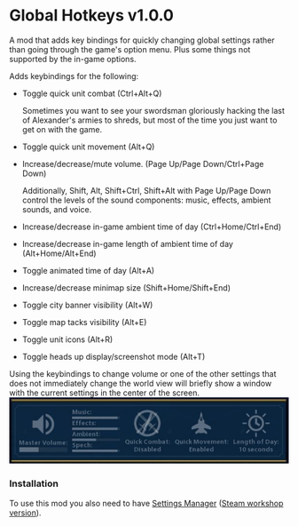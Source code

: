 # Global Hotkeys v1.0.0

A mod that adds key bindings for quickly changing global settings rather than going through the game's option menu.
Plus some things not supported by the in-game options.

Adds keybindings for the following:
* Toggle quick unit combat (Ctrl+Alt+Q)

  Sometimes you want to see your swordsman gloriously hacking the last of Alexander's armies to shreds, but most of the time you just want to get on with the game.
* Toggle quick unit movement (Alt+Q)
* Increase/decrease/mute volume.  (Page Up/Page Down/Ctrl+Page Down)

  Additionally, Shift, Alt, Shift+Ctrl, Shift+Alt with Page Up/Page Down control the levels of the sound components: music, effects, ambient sounds, and voice.

* Increase/decrease in-game ambient time of day (Ctrl+Home/Ctrl+End)
* Increase/decrease in-game length of ambient time of day (Alt+Home/Alt+End)
* Toggle animated time of day (Alt+A)
* Increase/decrease minimap size (Shift+Home/Shift+End)
* Toggle city banner visibility (Alt+W)
* Toggle map tacks visibility (Alt+E)
* Toggle unit icons (Alt+R)
* Toggle heads up display/screenshot mode (Alt+T)

Using the keybindings to change volume or one of the other settings that does not immediately change the world view will briefly show a 
window with the current settings in the center of the screen.
![Status Window](Documentation/StatusWindow.jpg)

### Installation
To use this mod you also need to have [Settings Manager](../SettingsManager) ([Steam workshop version](https://steamcommunity.com/sharedfiles/filedetails/?id=1564628360)).